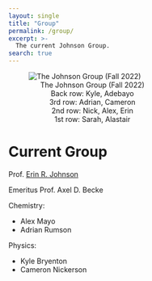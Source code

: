 ```yaml
---
layout: single
title: "Group"
permalink: /group/
excerpt: >-
  The current Johnson Group.
search: true
---
```


<figure style="width: 50%" class="align-center">
  <img src="{{ site.url }}{{ site.baseurl }}/assets/GroupPhoto2022.jpg" alt="The Johnson Group (Fall 2022)">
  <figcaption style="text-align: center"> The Johnson Group (Fall 2022) <br> Back row: Kyle, Adebayo <br> 3rd row: Adrian, Cameron <br> 2nd row: Nick, Alex, Erin <br> 1st row: Sarah, Alastair</figcaption>
</figure>

# Current Group

Prof. [Erin R. Johnson](https://erin-r-johnson.github.io/contact/)

Emeritus Prof. Axel D. Becke

Chemistry:
* Alex Mayo
* Adrian Rumson

Physics:
* Kyle Bryenton
* Cameron Nickerson

